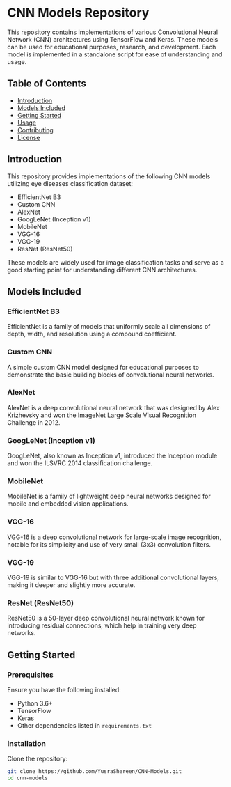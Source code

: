 # CNN Models Repository

This repository contains implementations of various Convolutional Neural Network (CNN) architectures using TensorFlow and Keras. These models can be used for educational purposes, research, and development. Each model is implemented in a standalone script for ease of understanding and usage.

## Table of Contents

- [Introduction](#introduction)
- [Models Included](#models-included)
- [Getting Started](#getting-started)
- [Usage](#usage)
- [Contributing](#contributing)
- [License](#license)

## Introduction

This repository provides implementations of the following CNN models utilizing eye diseases classification dataset:

- EfficientNet B3
- Custom CNN
- AlexNet
- GoogLeNet (Inception v1)
- MobileNet
- VGG-16
- VGG-19
- ResNet (ResNet50)

These models are widely used for image classification tasks and serve as a good starting point for understanding different CNN architectures.

## Models Included

### EfficientNet B3
EfficientNet is a family of models that uniformly scale all dimensions of depth, width, and resolution using a compound coefficient.

### Custom CNN
A simple custom CNN model designed for educational purposes to demonstrate the basic building blocks of convolutional neural networks.

### AlexNet
AlexNet is a deep convolutional neural network that was designed by Alex Krizhevsky and won the ImageNet Large Scale Visual Recognition Challenge in 2012.

### GoogLeNet (Inception v1)
GoogLeNet, also known as Inception v1, introduced the Inception module and won the ILSVRC 2014 classification challenge.

### MobileNet
MobileNet is a family of lightweight deep neural networks designed for mobile and embedded vision applications.

### VGG-16
VGG-16 is a deep convolutional network for large-scale image recognition, notable for its simplicity and use of very small (3x3) convolution filters.

### VGG-19
VGG-19 is similar to VGG-16 but with three additional convolutional layers, making it deeper and slightly more accurate.

### ResNet (ResNet50)
ResNet50 is a 50-layer deep convolutional neural network known for introducing residual connections, which help in training very deep networks.

## Getting Started

### Prerequisites

Ensure you have the following installed:

- Python 3.6+
- TensorFlow
- Keras
- Other dependencies listed in `requirements.txt`

### Installation

Clone the repository:

```bash
git clone https://github.com/YusraShereen/CNN-Models.git
cd cnn-models
